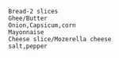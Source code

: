     Bread-2 slices
    Ghee/Butter
    Onion,Capsicum,corn
    Mayonnaise
    Cheese slice/Mozerella cheese
    salt,pepper